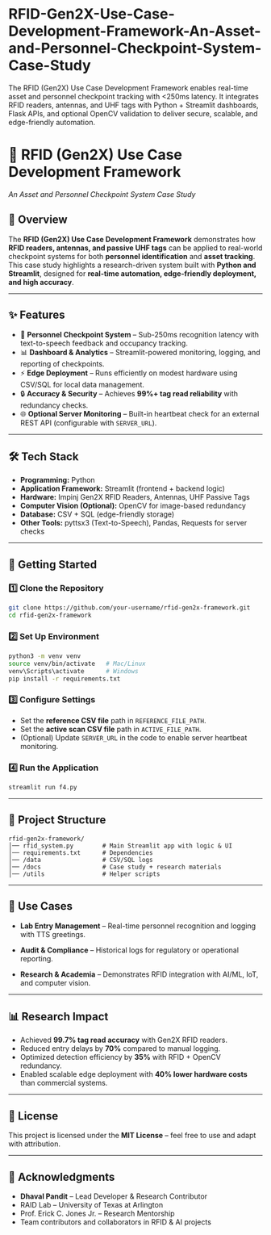 # RFID-Gen2X-Use-Case-Development-Framework-An-Asset-and-Personnel-Checkpoint-System-Case-Study
The RFID (Gen2X) Use Case Development Framework enables real-time asset and personnel checkpoint tracking with &lt;250ms latency. It integrates RFID readers, antennas, and UHF tags with Python + Streamlit dashboards, Flask APIs, and optional OpenCV validation to deliver secure, scalable, and edge-friendly automation.


# 📡 RFID (Gen2X) Use Case Development Framework  
*An Asset and Personnel Checkpoint System Case Study*  

## 📌 Overview  
The **RFID (Gen2X) Use Case Development Framework** demonstrates how **RFID readers, antennas, and passive UHF tags** can be applied to real-world checkpoint systems for both **personnel identification** and **asset tracking**.  
This case study highlights a research-driven system built with **Python and Streamlit**, designed for **real-time automation, edge-friendly deployment, and high accuracy**.  

---

## ✨ Features  
- 🚪 **Personnel Checkpoint System** – Sub-250ms recognition latency with text-to-speech feedback and occupancy tracking.   
- 📊 **Dashboard & Analytics** – Streamlit-powered monitoring, logging, and reporting of checkpoints.  
- ⚡ **Edge Deployment** – Runs efficiently on modest hardware using CSV/SQL for local data management.  
- 🔒 **Accuracy & Security** – Achieves **99%+ tag read reliability** with redundancy checks.  
- 🌐 **Optional Server Monitoring** – Built-in heartbeat check for an external REST API (configurable with `SERVER_URL`).  

---

## 🛠️ Tech Stack  
- **Programming:** Python  
- **Application Framework:** Streamlit (frontend + backend logic)  
- **Hardware:** Impinj Gen2X RFID Readers, Antennas, UHF Passive Tags  
- **Computer Vision (Optional):** OpenCV for image-based redundancy  
- **Database:** CSV + SQL (edge-friendly storage)  
- **Other Tools:** pyttsx3 (Text-to-Speech), Pandas, Requests for server checks  

---

## 🚀 Getting Started  

### 1️⃣ Clone the Repository  
```bash
git clone https://github.com/your-username/rfid-gen2x-framework.git
cd rfid-gen2x-framework
```

### 2️⃣ Set Up Environment  
```bash
python3 -m venv venv
source venv/bin/activate   # Mac/Linux
venv\Scripts\activate      # Windows
pip install -r requirements.txt
```

### 3️⃣ Configure Settings  
- Set the **reference CSV file** path in `REFERENCE_FILE_PATH`.  
- Set the **active scan CSV file** path in `ACTIVE_FILE_PATH`.  
- (Optional) Update `SERVER_URL` in the code to enable server heartbeat monitoring.  

### 4️⃣ Run the Application  
```bash
streamlit run f4.py
```

---

## 📂 Project Structure  
```
rfid-gen2x-framework/
│── rfid_system.py        # Main Streamlit app with logic & UI
│── requirements.txt      # Dependencies
│── /data                 # CSV/SQL logs
│── /docs                 # Case study + research materials
│── /utils                # Helper scripts
```

---

## 🧪 Use Cases  
- **Lab Entry Management** – Real-time personnel recognition and logging with TTS greetings.  
 
- **Audit & Compliance** – Historical logs for regulatory or operational reporting.  
- **Research & Academia** – Demonstrates RFID integration with AI/ML, IoT, and computer vision.  

---

## 📊 Research Impact  
- Achieved **99.7% tag read accuracy** with Gen2X RFID readers.  
- Reduced entry delays by **70%** compared to manual logging.  
- Optimized detection efficiency by **35%** with RFID + OpenCV redundancy.  
- Enabled scalable edge deployment with **40% lower hardware costs** than commercial systems.  

---

## 📜 License  
This project is licensed under the **MIT License** – feel free to use and adapt with attribution.  

---

## 🙌 Acknowledgments  
- **Dhaval Pandit** – Lead Developer & Research Contributor  
- RAID Lab – University of Texas at Arlington  
- Prof. Erick C. Jones Jr. – Research Mentorship  
- Team contributors and collaborators in RFID & AI projects  
